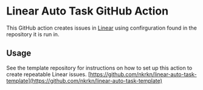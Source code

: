 # Linear Auto Task GitHub Action

This GitHub action creates issues in [Linear](https://linear.app/homepage) using
confirguration found in the repository it is run in.

## Usage

See the template repository for instructions on how to set up this action to
create repeatable Linear issues.
[https://github.com/nkrkn/linear-auto-task-template](https://github.com/nkrkn/linear-auto-task-template)

